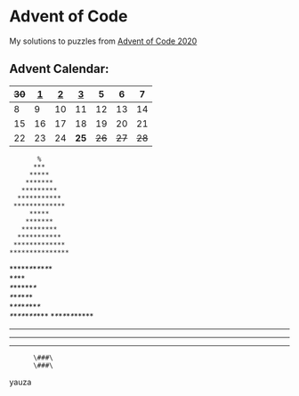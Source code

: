 # Advent of Code

My solutions to puzzles from [Advent of Code 2020](https://adventofcode.com/)


## Advent Calendar: 

| ~~30~~ | [1](https://github.com/yauza/Advent_of_Code/tree/main/Day%201) | [2](https://github.com/yauza/Advent_of_Code/tree/main/Day%202) | [3](https://github.com/yauza/Advent_of_Code/tree/main/Day%203) | 5 | 6 | 7 |
| - | - | - | - | - | - | - |
| 8 | 9 | 10 | 11 | 12 | 13 | 14 |
| 15 | 16 | 17 | 18 | 19 | 20 | 21 |
| 22 | 23 | 24 | **25** | ~~26~~ | ~~27~~ | ~~28~~ |


           %
          ***
         *****
        *******
       *********
      ***********
     *************
         *****
        *******
       *********
      ***********
     *************
    ***************
   \*\*\*\*\**\**\**\**\**\**\*\
        \**\**\*\**\
       \**\*\*\*\*\**\*\
      \**\**\**\**\**\*\
     \**\*\**\**\**\*\**\*\
    \**\**\*\**\**\*\**\*\**
   \**\**\**\**\**\**\**\***
  *******************
 *********************
***********************
          \###\
          \###\
          


yauza
